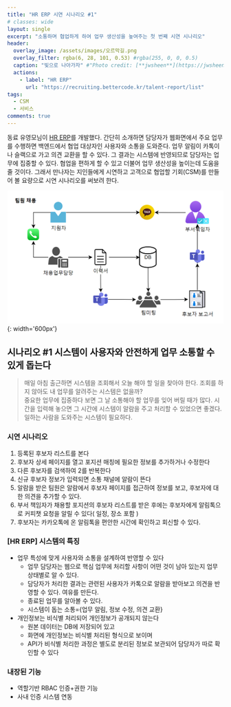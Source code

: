 ```yaml
---
title: "HR ERP 시연 시나리오 #1"
# classes: wide
layout: single
excerpt: "소통하며 협업하게 하여 업무 생산성을 높여주는 첫 번째 시연 시나리오"
header:
  overlay_image: /assets/images/오르막길.png
  overlay_filter: rgba(6, 28, 101, 0.53) #rgba(255, 0, 0, 0.5)
  caption: "빛으로 나아가자" #"Photo credit: [**jwsheen**](https://jwsheen.github.io)"
  actions:
    - label: "HR ERP"
      url: "https://recruiting.bettercode.kr/talent-report/list"
tags: 
  - CSM
  - 서비스
comments: true
---
```


동료 유영모님이 [HR ERP](https://recruiting.bettercode.kr)를 개발했다. 간단히 소개하면 담당자가 웹화면에서 주요 업무를 수행하면 백엔드에서 협업 대상자인 사용자와 소통을 도와준다. 업무 알림이 카톡이나 슬랙으로 가고 의견 교환을 할 수 있다. 그 결과는 시스템에 반영되므로 담당자는 업무에 집중할 수 있다. 협업을 편하게 할 수 있고 더불어 업무 생산성을 높이는데 도움을 줄 것이다. 그래서 만나자는 지인들에게 시연하고 고객으로 협업할 기회(CSM)를 만들어 볼 요량으로 시연 시나리오를 써보려 한다.


![채용팀](/assets/images/팀원-채용-시나리오.png){: width='600px'}

## 시나리오 #1 시스템이 사용자와 안전하게 업무 소통할 수 있게 돕는다

> 매일 아침 출근하면 시스템을 조회해서 오늘 해야 할 일을 찾아야 한다. 조회를 하지 않아도 내 업무를 알려주는 시스템은 없을까?  
> 중요한 업무에 집중하다 보면 그 날 소통해야 할 업무를 잊어 버릴 때가 많다. 시간을 입력해 놓으면 그 시간에 시스템이 알람을 주고  처리할 수 있었으면 좋겠다. 일하는 사람을 도와주는 시스템이 필요하다.

### 시연 시나리오
1. 등록된 후보자 리스트를 본다
2. 후보자 상세 페이지를 열고 포지션 매칭에 필요한 정보를 추가하거나 수정한다
3. 다른 후보자를 검색하여 2를 반복한다
4. 신규 후보자 정보가 입력되면 소통 채널에 알람이 뜬다
5. 알람을 받은 팀원은 알람에서 후보자 페이지를 접근하여 정보를 보고, 후보자에 대한 의견을 추가할 수 있다.
6. 부서 책임자가 채용할 포지션의 후보자 리스트를 받은 후에는 후보자에게 알림톡으로 커피챗 요청을 알릴 수 있다( 일정, 장소 포함 ) 
7. 후보자는 카카오톡에 온 알림톡을 편안한 시간에 확인하고 회신할 수 있다.

### [HR ERP] 시스템의 특징
* 업무 특성에 맞게 사용자와 소통을 설계하여 반영할 수 있다
  * 업무 담당자는 웹으로 핵심 업무에 처리할 사항이 어떤 것이 남아 있는지 업무 상태별로 알 수 있다.
  * 담당자가 처리한 결과는 관련된 사용자가 카톡으로 알람을 받아보고 의견을 반영할 수 있다. 여유를 만든다.
  * 종료된 업무를 알아볼 수 있다. 
  * 시스템이 돕는 소통={업무 알림, 정보 수정, 의견 교환} 
* 개인정보는 비식별 처리되어 개인정보가 공개되지 않는다
  * 원본 데이터는 DB에 저장되어 있고
  * 화면에 개인정보는 비식별 처리된 형식으로 보이며
  * API가 비식별 처리한 과정은 별도로 분리된 정보로 보관되어 담당자가 따로 확인할 수 있다

### 내장된 기능
* 역할기반 RBAC 인증+권한 기능
* 사내 인증 시스템 연동
